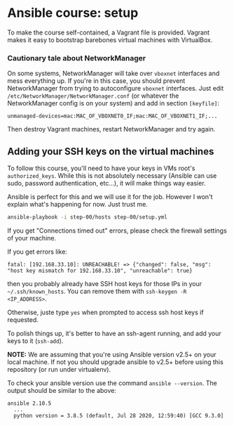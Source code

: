 # Ansible course: setup

To make the course self-contained, a Vagrant file is provided. Vagrant makes
it easy to bootstrap barebones virtual machines with VirtualBox.

### Cautionary tale about NetworkManager

On some systems, NetworkManager will take over `vboxnet` interfaces and mess
everything up. If you're in this case, you should prevent NetworkManager from
trying to autoconfigure `vboxnet` interfaces. Just edit
`/etc/NetworkManager/NetworkManager.conf` (or whatever the NetworkManager
config is on your system) and add in section `[keyfile]`:

    unmanaged-devices=mac:MAC_OF_VBOXNET0_IF;mac:MAC_OF_VBOXNET1_IF;...

Then destroy Vagrant machines, restart NetworkManager and try again.

## Adding your SSH keys on the virtual machines

To follow this course, you'll need to have your keys in VMs root's
`authorized_keys`. While this is not absolutely necessary (Ansible can use
sudo, password authentication, etc...), it will make things way easier.

Ansible is perfect for this and we will use it for the job. However I won't
explain what's happening for now. Just trust me.

```bash
ansible-playbook -i step-00/hosts step-00/setup.yml
```

If you get "Connections timed out" errors, please check the firewall
settings of your machine.

If you get errors like:

```none
fatal: [192.168.33.10]: UNREACHABLE! => {"changed": false, "msg": "host key mismatch for 192.168.33.10", "unreachable": true}
```

then you probably already have SSH host keys for those IPs in your
`~/.ssh/known_hosts`. You can remove them with `ssh-keygen -R
<IP_ADDRESS>`.

Otherwise, juste type `yes` when prompted to access ssh host keys if
requested.

To polish things up, it's better to have an ssh-agent running, and add your
keys to it (`ssh-add`).

**NOTE:** We are assuming that you're using Ansible version v2.5+ on your local
machine. If not you should upgrade ansible to v2.5+ before using this
repository (or run under virtualenv).

To check your ansible version use the command `ansible --version`. The output
should be similar to the above:

```none
ansible 2.10.5
  ...
  python version = 3.8.5 (default, Jul 28 2020, 12:59:40) [GCC 9.3.0]
```
